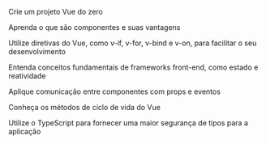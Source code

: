 Crie um projeto Vue do zero 

Aprenda o que são componentes e suas vantagens

Utilize diretivas do Vue, como v-if, v-for, v-bind e v-on, para facilitar o seu desenvolvimento

Entenda conceitos fundamentais de frameworks front-end, como estado e reatividade

Aplique comunicação entre componentes com props e eventos

Conheça os métodos de ciclo de vida do Vue

Utilize o TypeScript para fornecer uma maior segurança de tipos para a aplicação
